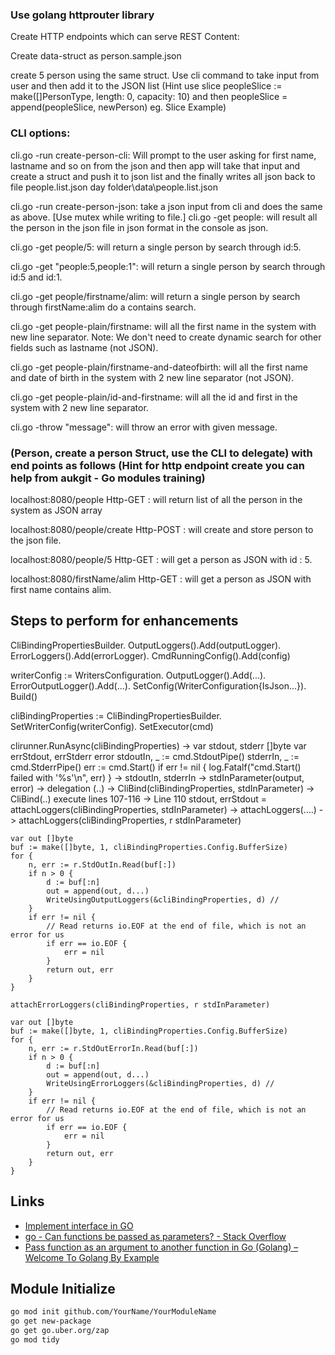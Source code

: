 ### Use golang httprouter library
Create HTTP endpoints which can serve REST Content:

Create data-struct as person.sample.json

create 5 person using the same struct. Use cli command to take input from user and then add it to the JSON list (Hint use slice peopleSlice := make([]PersonType, length: 0, capacity: 10) and then peopleSlice = append(peopleSlice, newPerson) eg. Slice Example)

### CLI options:
  cli.go -run create-person-cli: Will prompt to the user asking for first name, lastname and so on from the json and then app will take that input and create a struct and push it to json list and the finally writes all json back to file people.list.json day folder\data\people.list.json
  
  cli.go -run create-person-json: take a json input from cli and does the same as above. [Use mutex while writing to file.]
  cli.go -get people: will result all the person in the json file in json format in the console as json.
  
  cli.go -get people/5: will return a single person by search through id:5. 
  
  cli.go -get "people:5,people:1": will return a single person by search through id:5 and id:1.
  
  cli.go -get people/firstname/alim: will return a single person by search through firstName:alim do a contains search.
  
  cli.go -get people-plain/firstname: will all the first name in the system with new line separator. Note: We don't need to create dynamic search for other fields such as lastname (not JSON).
  
  cli.go -get people-plain/firstname-and-dateofbirth: will all the first name and date of birth in the system with 2 new line separator (not JSON).
  
  cli.go -get people-plain/id-and-firstname: will all the id and first in the system with 2 new line separator.
  
  cli.go -throw "message": will throw an error with given message.

### (Person, create a person Struct, use the CLI to delegate) with end points as follows (Hint for http endpoint create you can help from aukgit - Go modules training)

  localhost:8080/people Http-GET : will return list of all the person in the system as JSON array
  
  localhost:8080/people/create Http-POST : will create and store person to the json file.
  
  localhost:8080/people/5 Http-GET : will get a person as JSON with id : 5.
  
  localhost:8080/firstName/alim Http-GET : will get a person as JSON with first name contains alim.


## Steps to perform for enhancements

CliBindingPropertiesBuilder.
  OutputLoggers().Add(outputLogger).
  ErrorLoggers().Add(errorLogger).
  CmdRunningConfig().Add(config)
  

writerConfig := WritersConfiguration.
  OutputLogger().Add(...).
  ErrorOutputLogger().Add(...).
  SetConfig(WriterConfiguration{IsJson...}).
  Build()

cliBindingProperties := CliBindingPropertiesBuilder.
  SetWriterConfig(writerConfig).
  SetExecutor(cmd)  

clirunner.RunAsync(cliBindingProperties)
	-> 
	var stdout, stderr []byte
	var errStdout, errStderr error
	stdoutIn, _ := cmd.StdoutPipe()
	stderrIn, _ := cmd.StderrPipe()
	err := cmd.Start()
	if err != nil {
		log.Fatalf("cmd.Start() failed with '%s'\n", err)
	}
	-> stdoutIn, stderrIn -> stdInParameter(output, error)
	-> delegation (..) -> CliBind(cliBindingProperties, stdInParameter)
           -> CliBind(..) execute lines 107-116
               -> Line 110 stdout, errStdout = attachLoggers(cliBindingProperties, stdInParameter)
                    -> attachLoggers(....)
                           -> 
	attachLoggers(cliBindingProperties, r stdInParameter) 
						
	var out []byte
	buf := make([]byte, 1, cliBindingProperties.Config.BufferSize)
	for {
		n, err := r.StdOutIn.Read(buf[:])
		if n > 0 {
			d := buf[:n]
			out = append(out, d...)
			WriteUsingOutputLoggers(&cliBindingProperties, d) //
		}
		if err != nil {
			// Read returns io.EOF at the end of file, which is not an error for us
			if err == io.EOF {
				err = nil
			}
			return out, err
		}
	}

	attachErrorLoggers(cliBindingProperties, r stdInParameter) 
						
	var out []byte
	buf := make([]byte, 1, cliBindingProperties.Config.BufferSize)
	for {
		n, err := r.StdOutErrorIn.Read(buf[:])
		if n > 0 {
			d := buf[:n]
			out = append(out, d...)
			WriteUsingErrorLoggers(&cliBindingProperties, d) //
		}
		if err != nil {
			// Read returns io.EOF at the end of file, which is not an error for us
			if err == io.EOF {
				err = nil
			}
			return out, err
		}
	}
	
	
## Links

- [Implement interface in GO](https://bit.ly/31M3VYd)
- [go - Can functions be passed as parameters? - Stack Overflow](https://stackoverflow.com/questions/12655464/can-functions-be-passed-as-parameters)
- [Pass function as an argument to another function in Go (Golang) – Welcome To Golang By Example](https://golangbyexample.com/func-as-func-argument-go/)

## Module Initialize

```bash
go mod init github.com/YourName/YourModuleName
go get new-package
go get go.uber.org/zap
go mod tidy

```
